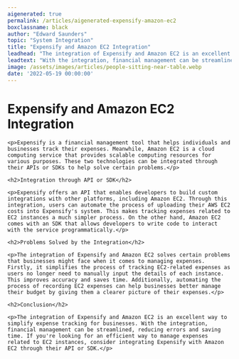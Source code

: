 ```yaml
---
aigenerated: true
permalink: /articles/aigenerated-expensify-amazon-ec2
boxclassname: black
author: "Edward Saunders"
topic: "System Integration"
title: "Expensify and Amazon EC2 Integration"
leadhead: "The integration of Expensify and Amazon EC2 is an excellent way to simplify expense tracking for businesses"
leadtext: "With the integration, financial management can be streamlined, reducing errors and saving time. If you're looking for an efficient way to manage expenses related to EC2 instances, consider integrating Expensify with Amazon EC2 through their API or SDK."
image: /assets/images/articles/people-sitting-near-table.webp
date: '2022-05-19 00:00:00'
---
```

<div class="arttext">	<h1>Expensify and Amazon EC2 Integration</h1>

	<p>Expensify is a financial management tool that helps individuals and businesses track their expenses. Meanwhile, Amazon EC2 is a cloud computing service that provides scalable computing resources for various purposes. These two technologies can be integrated through their APIs or SDKs to help solve certain problems.</p>

	<h2>Integration through API or SDK</h2>

	<p>Expensify offers an API that enables developers to build custom integrations with other platforms, including Amazon EC2. Through this integration, users can automate the process of uploading their AWS EC2 costs into Expensify's system. This makes tracking expenses related to EC2 instances a much simpler process. On the other hand, Amazon EC2 comes with an SDK that allows developers to write code to interact with the service programmatically.</p>

	<h2>Problems Solved by the Integration</h2>

	<p>The integration of Expensify and Amazon EC2 solves certain problems that businesses might face when it comes to managing expenses. Firstly, it simplifies the process of tracking EC2-related expenses as users no longer need to manually input the details of each instance. This improves accuracy and saves time. Additionally, automating the process of recording EC2 expenses can help businesses better manage their budget by giving them a clearer picture of their expenses.</p>

	<h2>Conclusion</h2>

	<p>The integration of Expensify and Amazon EC2 is an excellent way to simplify expense tracking for businesses. With the integration, financial management can be streamlined, reducing errors and saving time. If you're looking for an efficient way to manage expenses related to EC2 instances, consider integrating Expensify with Amazon EC2 through their API or SDK.</p>

</div>